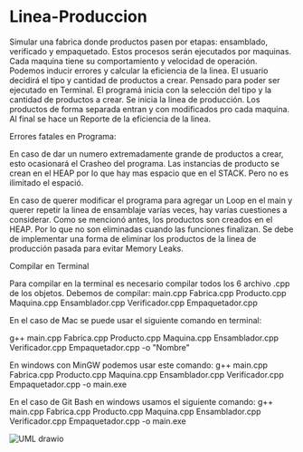 # Linea-Produccion
Simular una fabrica donde productos pasen por etapas: ensamblado, verificado y empaquetado. Estos procesos serán ejecutados por maquinas. Cada maquina tiene su comportamiento y velocidad de operación. Podemos inducir errores y calcular la eficiencia de la linea. El usuario decidirá el tipo y cantidad de productos a crear. Pensado para poder ser ejecutado en Terminal. El programá inicia con la selección del tipo y la cantidad de productos a crear. Se inicia la linea de producción. Los productos de forma separada entran y con modificados pro cada maquina. Al final se hace un Reporte de la eficiencia de la linea. 

Errores fatales en Programa:

En caso de dar un numero extremadamente grande de productos a crear, esto ocasionará el Crasheo del programa. Las instancias de producto se crean en el HEAP por lo que hay mas espacio que en el STACK. Pero no es ilimitado el espació. 

En caso de querer modificar el programa para agregar un Loop en el main y querer repetir la linea de ensamblaje varías veces, hay varías cuestiones a considerar. Como se mencionó antes, los productos son creados en el HEAP. Por lo que no son eliminadas cuando las funciones finalizan. Se debe de implementar una forma de eliminar los productos de la linea de producción pasada para evitar Memory Leaks. 

Compilar en Terminal

Para compilar en la terminal es necesario compilar todos los 6 archivo .cpp de los objetos. Debemos de compilar: main.cpp Fabrica.cpp Producto.cpp Maquina.cpp Ensamblador.cpp Verificador.cpp Empaquetador.cpp 

En el caso de Mac se puede usar el siguiente comando en terminal: 

g++ main.cpp Fabrica.cpp Producto.cpp Maquina.cpp Ensamblador.cpp Verificador.cpp Empaquetador.cpp -o "Nombre" 

En windows con MinGW podemos usar este comando: g++ main.cpp Fabrica.cpp Producto.cpp Maquina.cpp Ensamblador.cpp Verificador.cpp Empaquetador.cpp -o main.exe

En el caso de Git Bash en windows usamos el siguiente comando: g++ main.cpp Fabrica.cpp Producto.cpp Maquina.cpp Ensamblador.cpp Verificador.cpp Empaquetador.cpp -o main.exe


![UML drawio](https://github.com/user-attachments/assets/41105205-6ce6-422a-a320-23281fe0c14f)



